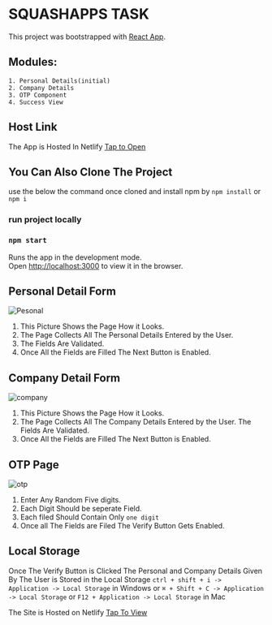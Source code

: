 # SQUASHAPPS TASK

This project was bootstrapped with [React App](https://reactjs.org/).

## Modules:
    1. Personal Details(initial)
    2. Company Details
    3. OTP Component
    4. Success View

## Host Link
The App is Hosted In Netlify [Tap to Open](https://6124c90d47a0609b1d952de1--musing-hopper-13c028.netlify.app/)

## You Can Also Clone The Project
use the below the command once cloned and install npm by `npm install` or  `npm i`

### run project locally
### `npm start`

Runs the app in the development mode.\
Open [http://localhost:3000](http://localhost:3000) to view it in the browser.

## Personal Detail Form
![Pesonal](https://user-images.githubusercontent.com/54699197/130607927-ebae4c84-adee-4c02-9d1d-bd9d75b78159.PNG)

1. This Picture Shows the Page How it Looks. 
2. The Page Collects All The Personal Details Entered by the    User. 
3. The Fields Are Validated. 
4. Once All the Fields are Filled The Next Button is Enabled.

## Company Detail Form
![company](https://user-images.githubusercontent.com/54699197/130607998-7bb278d7-d34a-4075-a7f4-f7fbbc710b21.PNG)

1. This Picture Shows the Page How it Looks. 
2. The Page Collects All The Company Details Entered by     the     User. The Fields Are Validated. 
3. Once All the Fields are Filled The Next Button is Enabled.

## OTP Page
![otp](https://user-images.githubusercontent.com/54699197/130608035-527b9ddb-fd80-433a-8535-857dd117b597.PNG)
1. Enter Any Random Five digits.
2. Each Digit Should be seperate Field.
3. Each filed Should Contain Only  `one digit`
4. Once all The Fields are Filed The Verify Button Gets Enabled.

## Local Storage
Once The Verify Button is Clicked The Personal and Company Details Given By The User is Stored in the Local Storage
`ctrl + shift + i -> Application -> Local Storage` in Windows or `⌘ + Shift + C -> Application -> Local Storage` or `F12 + Application -> Local Storage` in Mac 

The Site is Hosted on Netlify [Tap To View](https://6124d6c80f7f6a000815a73c--musing-hopper-13c028.netlify.app/)
